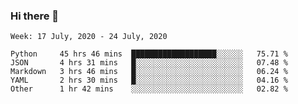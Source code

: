 ### Hi there 👋

<!--START_SECTION:waka-->
```text
Week: 17 July, 2020 - 24 July, 2020

Python     45 hrs 46 mins  ███████████████████░░░░░░   75.71 % 
JSON       4 hrs 31 mins   █░░░░░░░░░░░░░░░░░░░░░░░░   07.48 % 
Markdown   3 hrs 46 mins   █░░░░░░░░░░░░░░░░░░░░░░░░   06.24 % 
YAML       2 hrs 30 mins   █░░░░░░░░░░░░░░░░░░░░░░░░   04.16 % 
Other      1 hr 42 mins    ░░░░░░░░░░░░░░░░░░░░░░░░░   02.82 %
```
<!--END_SECTION:waka-->

<!--
**arlenxuzj/arlenxuzj** is a ✨ _special_ ✨ repository because its `README.md` (this file) appears on your GitHub profile.

Here are some ideas to get you started:

- 🔭 I’m currently working on ...
- 🌱 I’m currently learning ...
- 👯 I’m looking to collaborate on ...
- 🤔 I’m looking for help with ...
- 💬 Ask me about ...
- 📫 How to reach me: ...
- 😄 Pronouns: ...
- ⚡ Fun fact: ...
-->
